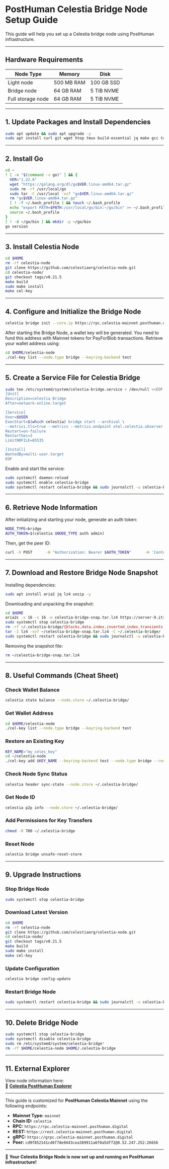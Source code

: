 # **PostHuman Celestia Bridge Node Setup Guide**

This guide will help you set up a Celestia bridge node using PostHuman infrastructure.

---

## **Hardware Requirements**
| Node Type           | Memory       | Disk        |
|---------------------|-------------|------------|
| Light node        | 500 MB RAM   | 100 GB SSD  |
| Bridge node       | 64 GB RAM    | 5 TiB NVME  |
| Full storage node | 64 GB RAM    | 5 TiB NVME  |

---

## **1. Update Packages and Install Dependencies**
```sh
sudo apt update && sudo apt upgrade -y
sudo apt install curl git wget htop tmux build-essential jq make gcc tar clang pkg-config libssl-dev ncdu -y
```

---

## **2. Install Go**
```sh
cd ~
! [ -x "$(command -v go)" ] && {
  VER="1.22.6"
  wget "https://golang.org/dl/go$VER.linux-amd64.tar.gz"
  sudo rm -rf /usr/local/go
  sudo tar -C /usr/local -xzf "go$VER.linux-amd64.tar.gz"
  rm "go$VER.linux-amd64.tar.gz"
  [ ! -f ~/.bash_profile ] && touch ~/.bash_profile
  echo "export PATH=$PATH:/usr/local/go/bin:~/go/bin" >> ~/.bash_profile
  source ~/.bash_profile
}
[ ! -d ~/go/bin ] && mkdir -p ~/go/bin
go version
```

---

## **3. Install Celestia Node**
```sh
cd $HOME
rm -rf celestia-node
git clone https://github.com/celestiaorg/celestia-node.git
cd celestia-node/
git checkout tags/v0.21.5
make build
sudo make install
make cel-key
```

---

## **4. Configure and Initialize the Bridge Node**
```sh
celestia bridge init --core.ip https://rpc.celestia-mainnet.posthuman.digital
```

After starting the Bridge Node, a wallet key will be generated. You need to fund this address with Mainnet tokens for PayForBlob transactions. Retrieve your wallet address using:

```sh
cd $HOME/celestia-node
./cel-key list --node.type bridge --keyring-backend test
```

---

## **5. Create a Service File for Celestia Bridge**
```sh
sudo tee /etc/systemd/system/celestia-bridge.service > /dev/null <<EOF
[Unit]
Description=celestia Bridge
After=network-online.target

[Service]
User=$USER
ExecStart=$(which celestia) bridge start --archival \
--metrics.tls=true --metrics --metrics.endpoint otel.celestia.observer
Restart=on-failure
RestartSec=3
LimitNOFILE=65535

[Install]
WantedBy=multi-user.target
EOF
```

Enable and start the service:
```sh
sudo systemctl daemon-reload
sudo systemctl enable celestia-bridge
sudo systemctl restart celestia-bridge && sudo journalctl -u celestia-bridge -fo cat
```

---

## **6. Retrieve Node Information**
After initializing and starting your node, generate an auth token:
```sh
NODE_TYPE=bridge
AUTH_TOKEN=$(celestia $NODE_TYPE auth admin)
```

Then, get the peer ID:
```sh
curl -X POST      -H "Authorization: Bearer $AUTH_TOKEN"      -H 'Content-Type: application/json'      -d '{"jsonrpc":"2.0","id":0,"method":"p2p.Info","params":[]}'      http://localhost:26658
```

---

## **7. Download and Restore Bridge Node Snapshot**
Installing dependencies:
```sh
sudo apt install aria2 jq lz4 unzip -y
```

Downloading and unpacking the snapshot:
```sh
cd $HOME
aria2c -x 16 -s 16 -o celestia-bridge-snap.tar.lz4 https://server-9.itrocket.net/mainnet/celestia/bridge/null
sudo systemctl stop celestia-bridge
rm -rf ~/.celestia-bridge/{blocks,data,index,inverted_index,transients,.lock}
tar -I lz4 -xvf ~/celestia-bridge-snap.tar.lz4 -C ~/.celestia-bridge/
sudo systemctl restart celestia-bridge && sudo journalctl -u celestia-bridge -fo cat
```

Removing the snapshot file:
```sh
rm ~/celestia-bridge-snap.tar.lz4
```

---

## **8. Useful Commands (Cheat Sheet)**

### **Check Wallet Balance**
```sh
celestia state balance --node.store ~/.celestia-bridge/
```

### **Get Wallet Address**
```sh
cd $HOME/celestia-node
./cel-key list --node.type bridge --keyring-backend test
```

### **Restore an Existing Key**
```sh
KEY_NAME="my_celes_key"
cd ~/celestia-node
./cel-key add $KEY_NAME --keyring-backend test --node.type bridge --recover
```

### **Check Node Sync Status**
```sh
celestia header sync-state --node.store ~/.celestia-bridge/
```

### **Get Node ID**
```sh
celestia p2p info --node.store ~/.celestia-bridge/
```

### **Add Permissions for Key Transfers**
```sh
chmod -R 700 ~/.celestia-bridge
```

### **Reset Node**
```sh
celestia bridge unsafe-reset-store
```

---

## **9. Upgrade Instructions**
### **Stop Bridge Node**
```sh
sudo systemctl stop celestia-bridge
```

### **Download Latest Version**
```sh
cd $HOME
rm -rf celestia-node
git clone https://github.com/celestiaorg/celestia-node.git
cd celestia-node/
git checkout tags/v0.21.5
make build
sudo make install
make cel-key
```

### **Update Configuration**
```sh
celestia bridge config-update
```

### **Restart Bridge Node**
```sh
sudo systemctl restart celestia-bridge && sudo journalctl -u celestia-bridge -fo cat
```

---

## **10. Delete Bridge Node**
```sh
sudo systemctl stop celestia-bridge
sudo systemctl disable celestia-bridge
sudo rm /etc/systemd/system/celestia-bridge*
rm -rf $HOME/celestia-node $HOME/.celestia-bridge
```

---

## **11. External Explorer**
View node information here:  
🔗 **[Celestia PostHuman Explorer](https://celestia.posthuman.digital/chains/celestia)**

---

This guide is customized for **PostHuman Celestia Mainnet** using the following endpoints:

- **Mainnet Type:** `mainnet`
- **Chain ID:** `celestia`
- **RPC:** `https://rpc.celestia-mainnet.posthuman.digital`
- **REST:** `https://rest.celestia-mainnet.posthuman.digital`
- **gRPC:** `https://grpc.celestia-mainnet.posthuman.digital`
- **Peer:** `cd9f852141cd6f78e9443cea389911a6f0a5df72@8.52.247.252:26656`

---

🚀 **Your Celestia Bridge Node is now set up and running on PostHuman infrastructure!**
